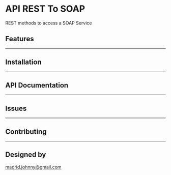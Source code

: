 # API REST To SOAP
REST methods to access a SOAP Service

## Features 
----

## Installation 
----

## API Documentation 
----

## Issues 
----

## Contributing
----

## Designed by 
<madrid.johnny@gmail.com>
